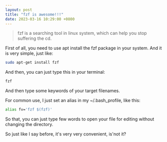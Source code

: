 ```yaml
---
layout: post
title: "fzf is awesome!!!"
date: 2023-03-16 10:29:00 +0800
---
```


> fzf is a searching tool in linux system, which can help you stop suffering the cd.

First of all, you need to use apt install the fzf package in your system. And it is very simple, just like:

```bash
sudo apt-get install fzf
```
And then, you can just type this in your terminal:
```bash
fzf
```
And then type some keywords of your target filenames.

For common use, I just set an alias in my ~/.bash_profile, like this:
```bash
alias fv='fzf $(fzf)'
```
So that, you can just type few words to open your file for editing without changing the directory. 

So just like I say before, it's very very convenient, is'not it?

